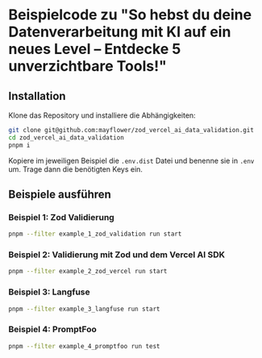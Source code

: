 # Beispielcode zu "So hebst du deine Datenverarbeitung mit KI auf ein neues Level – Entdecke 5 unverzichtbare Tools!"

## Installation

Klone das Repository und installiere die Abhängigkeiten:

```bash
git clone git@github.com:mayflower/zod_vercel_ai_data_validation.git
cd zod_vercel_ai_data_validation
pnpm i
```
Kopiere im jeweiligen Beispiel die `.env.dist` Datei und benenne sie in `.env` um.
Trage dann die benötigten Keys ein.

## Beispiele ausführen

### Beispiel 1: Zod Validierung

```bash
pnpm --filter example_1_zod_validation run start
```

### Beispiel 2: Validierung mit Zod und dem Vercel AI SDK

```bash
pnpm --filter example_2_zod_vercel run start
```

### Beispiel 3: Langfuse

```bash
pnpm --filter example_3_langfuse run start
```

### Beispiel 4: PromptFoo

```bash
pnpm --filter example_4_promptfoo run test
```